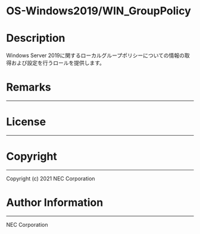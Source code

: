 OS-Windows2019/WIN_GroupPolicy
=======================================================
# Description
Windows Server 2019に関するローカルグループポリシーについての情報の取得および設定を行うロールを提供します。

# Remarks
-------

# License
-------

# Copyright
---------
Copyright (c) 2021 NEC Corporation

# Author Information
------------------
NEC Corporation

